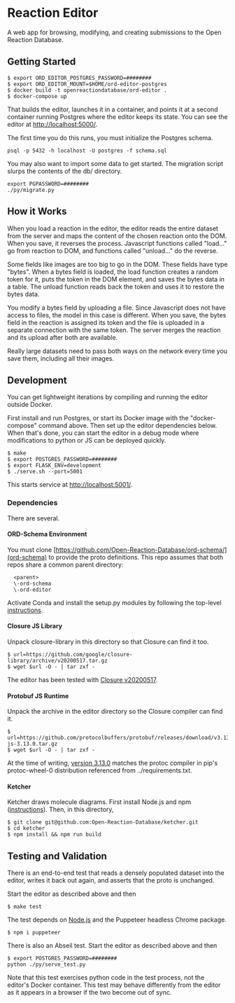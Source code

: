 # Reaction Editor

A web app for browsing, modifying, and creating submissions to the Open
Reaction Database.

## Getting Started

```
$ export ORD_EDITOR_POSTGRES_PASSWORD=########
$ export ORD_EDITOR_MOUNT=$HOME/ord-editor-postgres
$ docker build -t openreactiondatabase/ord-editor .
$ docker-compose up
```
That builds the editor, launches it in a container, and points it at a second
container running Postgres where the editor keeps its state. You can see the
editor at [http://localhost:5000/](http://localhost:5000).

The first time you do this runs, you must initialize the Postgres schema.
```
psql -p 5432 -h localhost -U postgres -f schema.sql
```
You may also want to import some data to get started. The migration script
slurps the contents of the db/ directory.
```
export PGPASSWORD=########
./py/migrate.py
```

## How it Works

When you load a reaction in the editor, the editor reads the entire dataset
from the server and maps the content of the chosen reaction onto the DOM. When
you save, it reverses the process. Javascript functions called "load..." go
from reaction to DOM, and functions called "unload..." do the reverse.

Some fields like images are too big to go in the DOM. These fields have type
"bytes". When a bytes field is loaded, the load function creates a random token
for it, puts the token in the DOM element, and saves the bytes data in a table.
The unload function reads back the token and uses it to restore the bytes data.

You modify a bytes field by uploading a file. Since Javascript does not have
access to files, the model in this case is different. When you save, the bytes
field in the reaction is assigned its token and the file is uploaded in a
separate connection with the same token. The server merges the reaction and its
upload after both are available.

Really large datasets need to pass both ways on the network every time you save
them, including all their images.

## Development

You can get lightweight iterations by compiling and running the editor outside
Docker.

First install and run Postgres, or start its Docker image with the
"docker-compose" command above. Then set up the editor dependencies below. When
that's done, you can start the editor in a debug mode where modifications to
python or JS can be deployed quickly.
```
$ make
$ export POSTGRES_PASSWORD=########
$ export FLASK_ENV=development
$ ./serve.sh --port=5001
```
This starts service at [http://localhost:5001/](http://localhost:5001/).

### Dependencies

There are several.

#### ORD-Schema Environment

You must clone
[https://github.com/Open-Reaction-Database/ord-schema/](ord-schema) to provide
the proto definitions. This repo assumes that both repos share a common parent
directory:
```
  <parent>
  \-ord-schema
  \-ord-editor
```

Activate Conda and install the setup.py modules by following the top-level
[instructions](https://github.com/Open-Reaction-Database/ord-schema/blob/main/README.md).

#### Closure JS Library

Unpack closure-library in this directory so that Closure can find it too.
```
$ url=https://github.com/google/closure-library/archive/v20200517.tar.gz
$ wget $url -O - | tar zxf -
```
The editor has been tested with [Closure
v20200517](https://github.com/google/closure-library/releases/).

#### Protobuf JS Runtime

Unpack the archive in the editor directory so the Closure compiler can find it.
```
$ url=https://github.com/protocolbuffers/protobuf/releases/download/v3.13.0/protobuf-js-3.13.0.tar.gz
$ wget $url -O - | tar zxf -
```
At the time of writing, [version
3.13.0](https://github.com/protocolbuffers/protobuf/releases/tag/v3.13.0)
matches the protoc compiler in pip's protoc-wheel-0 distribution referenced
from ../requirements.txt.

#### Ketcher

Ketcher draws molecule diagrams. First install Node.js and npm
([instructions](https://nodejs.org/en/download/)). Then, in this directory,
```
$ git clone git@github.com:Open-Reaction-Database/ketcher.git
$ cd ketcher
$ npm install && npm run build
```

## Testing and Validation

There is an end-to-end test that reads a densely populated dataset into the
editor, writes it back out again, and asserts that the proto is unchanged.

Start the editor as described above and then
```
$ make test
```

The test depends on [Node.js](https://nodejs.org/en/download/) and the
Puppeteer headless Chrome package.
```
$ npm i puppeteer
```

There is also an Abseil test. Start the editor as described above and then
```
$ export POSTGRES_PASSWORD=########
python ./py/serve_test.py
```
Note that this test exercises python code in the test process, not the editor's
Docker container. This test may behave differently from the editor as it
appears in a browser if the two become out of sync.
